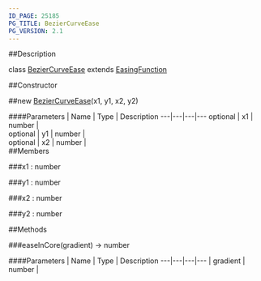 ```yaml
---
ID_PAGE: 25185
PG_TITLE: BezierCurveEase
PG_VERSION: 2.1
---
```

##Description

class [BezierCurveEase](/classes/2.2/BezierCurveEase) extends [EasingFunction](/classes/2.2/EasingFunction)



##Constructor

##new [BezierCurveEase](/classes/2.2/BezierCurveEase)(x1, y1, x2, y2)



####Parameters
 | Name | Type | Description
---|---|---|---
optional | x1 | number |  
optional | y1 | number |  
optional | x2 | number |  
##Members

###x1 : number



###y1 : number



###x2 : number



###y2 : number



##Methods

###easeInCore(gradient) &rarr; number



####Parameters
 | Name | Type | Description
---|---|---|---
 | gradient | number |  

